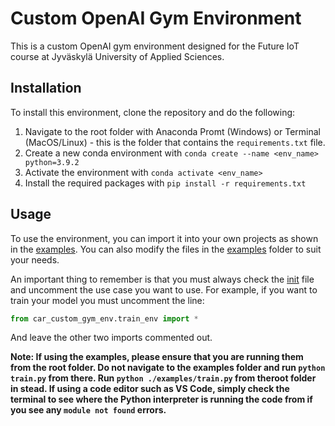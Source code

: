# Custom OpenAI Gym Environment

This is a custom OpenAI gym environment designed for the Future IoT course at Jyväskylä University of Applied Sciences. 

## Installation

To install this environment, clone the repository and do the following:

1. Navigate to the root folder with Anaconda Promt (Windows) or Terminal (MacOS/Linux) - this is the folder that contains the `requirements.txt` file.
2. Create a new conda environment with `conda create --name <env_name> python=3.9.2`
3. Activate the environment with `conda activate <env_name>`
4. Install the required packages with `pip install -r requirements.txt`

## Usage

To use the environment, you can import it into your own projects as shown in the [examples](./examples/). You can also modify the files in the [examples](./examples/) folder to suit your needs.

An important thing to remember is that you must always check the [init](./car_custom_gym_env_package/car_custom_gym_env/__init__.py) file and uncomment the use case you want to use. For example, if you want to train your model you must uncomment the line:
    
```python
from car_custom_gym_env.train_env import *
```
And leave the other two imports commented out.

**Note: If using the examples, please ensure that you are running them from the root folder. Do not navigate to the examples folder and run `python train.py` from there. Run `python ./examples/train.py` from theroot folder in stead. If using a code editor such as VS Code, simply check the terminal to see where the Python interpreter is running the code from if you see any `module not found` errors.**

